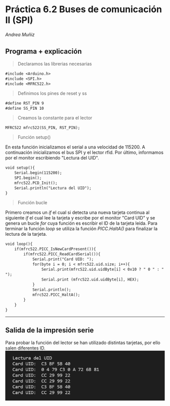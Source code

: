 # Práctica 6.2 Buses de comunicación II (SPI)
###### Andrea Muñiz
<p></p>

## Programa + explicación

> Declaramos las librerias necesarias

```
#include <Arduino.h>
#include <SPI.h>
#include <MFRC522.h>
```

> Definimos los pines de reset y ss

```
#define RST_PIN 9
#define SS_PIN 10
```

> Creamos la constante para el lector

```
MFRC522 mfrc522(SS_PIN, RST_PIN);
```

> Función setup()

En esta función inicializamos el serial a una velocidad de 115200. A continuación inicializamos el bus SPI y el lector rfid. Por último, informamos por el monitor escribiendo "Lectura del UID".

```
void setup(){
    Serial.begin(115200);
    SPI.begin();
    mfrc522.PCD_Init();
    Serial.println("Lectura del UID");
}
```

>Función bucle

Primero creamos un _if_ el cual si detecta una nueva tarjeta continua al siguiente _if_ el cual lee la tarjeta y escribe por el monitor "Card UID" y se genera un bucle _for_ cuya función es escribir el ID de la tarjeta leída. Para terminar la función _loop_ se utiliza la función _PICC.HaltA()_ para finalizar la lectura de la tarjeta.

```
void loop(){
    if(mfrc522.PICC_IsNewCardPresent()){
        if(mfrc522.PICC_ReadCardSerial()){
            Serial.print("Card UID: ");
            for(byte i = 0; i < mfrc522.uid.size; i++){
                Serial.print(mfrc522.uid.uidByte[i] < 0x10 ? " 0 " : " ");
                Serial.print (mfrc522.uid.uidByte[i], HEX);
            }
            Serial.println();
            mfrc522.PICC_HaltA();
        }
    }
}
```

***

## Salida de la impresión serie

Para probar la función del lector se han utilizado distintas tarjetas, por ello salen diferentes ID.
![Salida del monitor serie](salida_monitor_ej2.png)